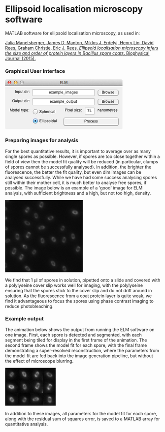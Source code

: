 # Ellipsoid localisation microscopy software

MATLAB software for ellipsoid localisation microscopy, as used in:

[Julia Manetsberger, James D. Manton, Miklos J. Erdelyi, Henry Lin, David Rees, Graham Christie, Eric J. Rees. _Ellipsoid localisation microscopy infers the size and order of protein layers in Bacillus spore coats_. Biophysical Journal (2015).](http://dx.doi.org/10.1016/j.bpj.2015.09.023)

### Graphical User Interface
![](ELM_gui.png)

### Preparing images for analysis
For the best quantitative results, it is important to average over as many single spores as possible.
However, if spores are too close together within a field of view then the model fit quality will be reduced (in particular, clumps of spores cannot be successfully analysed).
In addition, the brighter the fluorescence, the better the fit quality, but even dim images can be analysed successfully.
While we have had some success analysing spores still within their mother cell, it is much better to analyse free spores, if possible.
The image below is an example of a 'good' image for ELM analysis, with sufficient brightness and a high, but not too high, density.

![](good_image.png)

We find that 1 µl of spores in solution, pipetted onto a slide and covered with a polylyseine cover slip works well for imaging, with the polylyseine ensuring that the spores stick to the cover slip and do not drift around in solution.
As the fluorescence from a coat protein layer is quite weak, we find it advantageous to focus the spores using phase contrast imaging to reduce photobleaching.

### Example output

The animation below shows the output from running the ELM software on one image.
First, each spore is detected and segmented, with each segment being tiled for display in the first frame of the animation.
The second frame shows the model fit for each spore, with the final frame demonstrating a super-resolved reconstruction, where the parameters from the model fit are fed back into the image generation pipeline, but without the effect of microscope blurring.

![](ELM_demo.gif)

In addition to these images, all parameters for the model fit for each spore, along with the residual sum of squares error, is saved to a MATLAB array for quantitative analysis.
